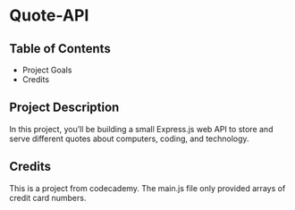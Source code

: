 # Quote-API
## Table of Contents
- Project Goals
- Credits

## Project Description
In this project, you’ll be building a small Express.js web API to store and serve different quotes about computers, coding, and technology.

## Credits
This is a project from codecademy. The main.js file only provided arrays of credit card numbers.
